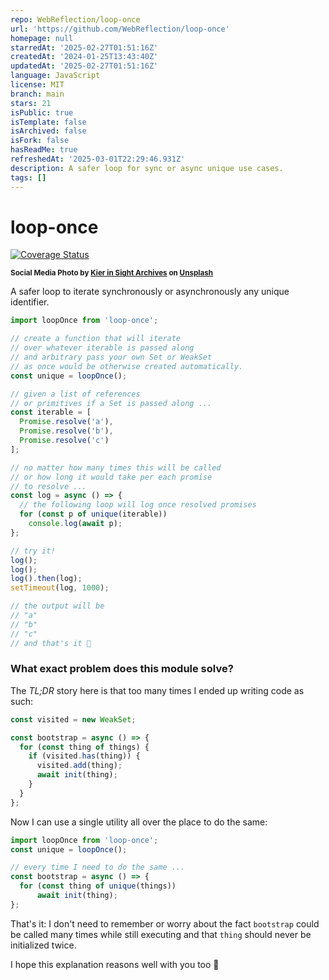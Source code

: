 ```yaml
---
repo: WebReflection/loop-once
url: 'https://github.com/WebReflection/loop-once'
homepage: null
starredAt: '2025-02-27T01:51:16Z'
createdAt: '2024-01-25T13:43:40Z'
updatedAt: '2025-02-27T01:51:16Z'
language: JavaScript
license: MIT
branch: main
stars: 21
isPublic: true
isTemplate: false
isArchived: false
isFork: false
hasReadMe: true
refreshedAt: '2025-03-01T22:29:46.931Z'
description: A safer loop for sync or async unique use cases.
tags: []
---
```


# loop-once

[![Coverage Status](https://coveralls.io/repos/github/WebReflection/loop-once/badge.svg?branch=main)](https://coveralls.io/github/WebReflection/loop-once?branch=main)

<sup>**Social Media Photo by [Kier in Sight Archives](https://unsplash.com/@kierinsightarchives) on [Unsplash](https://unsplash.com/)**</sup>


A safer loop to iterate synchronously or asynchronously any unique identifier.

```js
import loopOnce from 'loop-once';

// create a function that will iterate
// over whatever iterable is passed along
// and arbitrary pass your own Set or WeakSet
// as once would be otherwise created automatically.
const unique = loopOnce();

// given a list of references
// or primitives if a Set is passed along ...
const iterable = [
  Promise.resolve('a'),
  Promise.resolve('b'),
  Promise.resolve('c')
];

// no matter how many times this will be called
// or how long it would take per each promise
// to resolve ...
const log = async () => {
  // the following loop will log once resolved promises
  for (const p of unique(iterable))
    console.log(await p);
};

// try it!
log();
log();
log().then(log);
setTimeout(log, 1000);

// the output will be
// "a"
// "b"
// "c"
// and that's it 🥳
```

### What exact problem does this module solve?

The *TL;DR* story here is that too many times I ended up writing code as such:

```js
const visited = new WeakSet;

const bootstrap = async () => {
  for (const thing of things) {
    if (visited.has(thing)) {
      visited.add(thing);
      await init(thing);
    }
  }
};
```

Now I can use a single utility all over the place to do the same:

```js
import loopOnce from 'loop-once';
const unique = loopOnce();

// every time I need to do the same ...
const bootstrap = async () => {
  for (const thing of unique(things))
      await init(thing);
};
```

That's it: I don't need to remember or worry about the fact `bootstrap` could be called many times while still executing and that `thing` should never be initialized twice.

I hope this explanation reasons well with you too 👋
